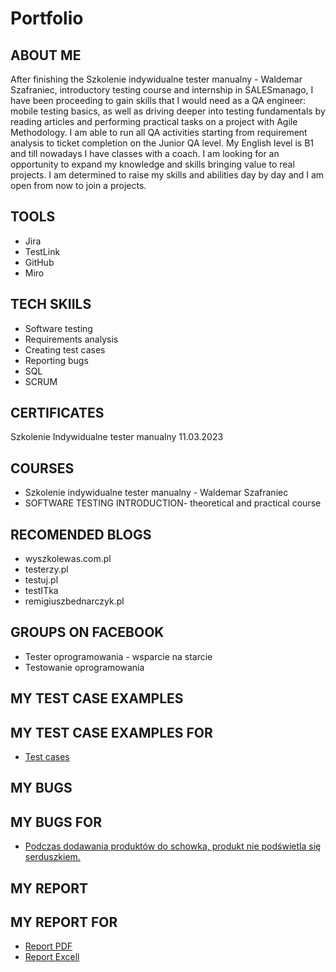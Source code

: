 # Portfolio
## ABOUT ME
After finishing the Szkolenie indywidualne tester manualny - Waldemar Szafraniec, introductory testing course and internship in SALESmanago, I have been proceeding to gain skills that I would need as a QA engineer: mobile testing basics, as well as driving deeper into testing fundamentals by reading articles and performing practical tasks on a project with Agile Methodology.
I am able to run all QA activities starting from requirement analysis to ticket completion on the Junior QA level. 
My English level is B1 and till nowadays I have classes with a coach. 
I am looking for an opportunity to expand my knowledge and skills bringing value to real projects. I am determined to raise my skills and abilities day by day and I am open from now to join a projects. 
## TOOLS
* Jira
* TestLink
* GitHub
* Miro
## TECH SKIILS
* Software testing
* Requirements analysis  
* Creating test cases
* Reporting bugs
* SQL
* SCRUM
## CERTIFICATES
Szkolenie Indywidualne tester manualny 11.03.2023
## COURSES
* Szkolenie indywidualne tester manualny - Waldemar Szafraniec
* SOFTWARE TESTING INTRODUCTION- theoretical and practical course
## RECOMENDED BLOGS
* wyszkolewas.com.pl
* testerzy.pl
* testuj.pl
* testITka
* remigiuszbednarczyk.pl
## GROUPS ON FACEBOOK
* Tester oprogramowania - wsparcie na starcie
* Testowanie oprogramowania
## MY TEST CASE EXAMPLES
## MY TEST CASE EXAMPLES FOR 
* [Test cases](https://drive.google.com/drive/folders/1GzEuOY5ngVVEyr2SGVBkMpm6NS6A5yrr?usp=sharing)
## MY BUGS
## MY BUGS FOR 
* [Podczas dodawania produktów do schowka, produkt nie podświetla się serduszkiem.](https://docs.google.com/document/d/15JxV3ahpHZvIrwZSdbM0jsOJdLguJtUnwF_zA0LpkSk/edit?usp=sharing)
## MY REPORT
## MY REPORT FOR 
* [Report PDF](https://drive.google.com/file/d/1gyntcfO2DHg_iBLK9Qx0e8ivPJmkGwHy/view?usp=sharing)
* [Report Excell](https://docs.google.com/spreadsheets/d/1JPV1hMX2PTu1tZIFXawsnY4DfeOnXyO3/edit?usp=sharing&ouid=102436796348382283670&rtpof=true&sd=true)
